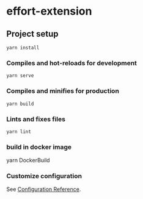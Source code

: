 # effort-extension

## Project setup
```
yarn install
```

### Compiles and hot-reloads for development
```
yarn serve
```

### Compiles and minifies for production
```
yarn build
```

### Lints and fixes files
```
yarn lint
```
### build in docker image
yarn DockerBuild

### Customize configuration
See [Configuration Reference](https://cli.vuejs.org/config/).

